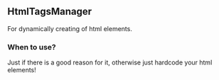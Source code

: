 ## HtmlTagsManager
For dynamically creating of html elements.
### When to use?
Just if there is a good reason for it, otherwise just hardcode your html elements!